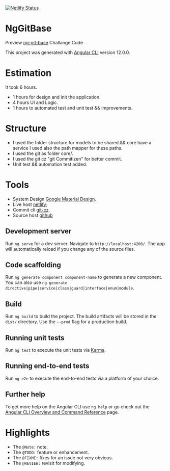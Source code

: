 [![Netlify Status](https://api.netlify.com/api/v1/badges/59d9f1f1-ce49-4efb-9cc0-82317c8f09a7/deploy-status)](https://app.netlify.com/sites/git-base/deploys)

# NgGitBase

Preview [ng-git-base](https://ng-git-base.netlify.app/) Challange Code

This project was generated with [Angular CLI](https://github.com/angular/angular-cli) version 12.0.0.

# Estimation

It took 6 hours.

- 1 hours for design and init the application.
- 4 hours UI and Logic.
- 1 hours to automated test and unit test && improvements.

# Structure

- I used the folder structure for models to be shared && core have a service I used also the path mapper for these paths.
- I used the git as folder core/.
- I used the git cz "git Commitizen" for better commit.
- Unit test && automation test added.

# Tools

- System Design [Google Material Design](https://material.angular.io/).
- Live host [netlify](https://www.netlify.com/);
- Commit cli [git-cz](https://www.npmjs.com/package/git-cz).
- Source host [github](http://github.com/)

## Development server

Run `ng serve` for a dev server. Navigate to `http://localhost:4200/`. The app will automatically reload if you change any of the source files.

## Code scaffolding

Run `ng generate component component-name` to generate a new component. You can also use `ng generate directive|pipe|service|class|guard|interface|enum|module`.

## Build

Run `ng build` to build the project. The build artifacts will be stored in the `dist/` directory. Use the `--prod` flag for a production build.

## Running unit tests

Run `ng test` to execute the unit tests via [Karma](https://karma-runner.github.io).

## Running end-to-end tests

Run `ng e2e` to execute the end-to-end tests via a platform of your choice.

## Further help

To get more help on the Angular CLI use `ng help` or go check out the [Angular CLI Overview and Command Reference](https://angular.io/cli) page.

# Highlights

- The `@Note:` note.
- The `@TODO:` feature or enhancement.
- The `@FIXME:` fixes for an issue not very obvious.
- The `@REVIEW:` revisit for modifying.
